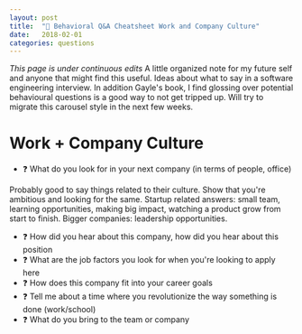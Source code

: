 ```yaml
---
layout: post
title:  "📕 Behavioral Q&A Cheatsheet Work and Company Culture"
date:   2018-02-01
categories: questions
---
```

*This page is under continuous edits* A little organized note for my future self and anyone that might find this useful. Ideas about what to say in a software engineering interview. In addition Gayle's book, I find glossing over potential behavioural questions is a good way to not get tripped up. Will try to migrate this carousel style in the next few weeks. 

# Work + Company Culture
- ❓ What do you look for in your next company (in terms of people, office)

Probably good to say things related to their culture. Show that you're ambitious and looking for the same. Startup related answers: small team, learning opportunities, making big impact, watching a product grow from start to finish. Bigger companies: leadership opportunities.

- ❓ How did you hear about this company, how did you hear about this position
- ❓ What are the job factors you look for when you're looking to apply here
- ❓ How does this company fit into your career goals
- ❓ Tell me about a time where you revolutionize the way something is done (work/school)
- ❓ What do you bring to the team or company
